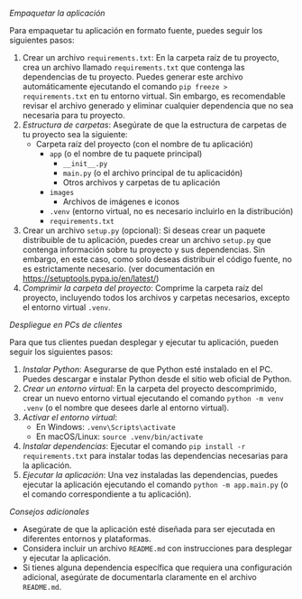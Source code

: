 *Empaquetar la aplicación*

Para empaquetar tu aplicación en formato fuente, puedes seguir los siguientes pasos:

1. Crear un archivo `requirements.txt`: En la carpeta raíz de tu proyecto, crea un archivo llamado `requirements.txt` que contenga las dependencias de tu proyecto. Puedes generar este archivo automáticamente ejecutando el comando `pip freeze > requirements.txt` en tu entorno virtual. Sin embargo, es recomendable revisar el archivo generado y eliminar cualquier dependencia que no sea necesaria para tu proyecto.
2. *Estructura de carpetas*: Asegúrate de que la estructura de carpetas de tu proyecto sea la siguiente:
    - Carpeta raíz del proyecto (con el nombre de tu aplicación)
        - `app` (o el nombre de tu paquete principal)
            - `__init__.py`
            - `main.py` (o el archivo principal de tu aplicacidón)
            - Otros archivos y carpetas de tu aplicación
        - `images`
            - Archivos de imágenes e iconos
        - `.venv` (entorno virtual, no es necesario incluirlo en la distribución)
        - `requirements.txt`
3. Crear un archivo `setup.py` (opcional): Si deseas crear un paquete distribuible de tu aplicación, puedes crear un archivo `setup.py` que contenga información sobre tu proyecto y sus dependencias. Sin embargo, en este caso, como solo deseas distribuir el código fuente, no es estrictamente necesario. (ver documentación en https://setuptools.pypa.io/en/latest/)
4. *Comprimir la carpeta del proyecto*: Comprime la carpeta raíz del proyecto, incluyendo todos los archivos y carpetas necesarios, excepto el entorno virtual `.venv`.

*Despliegue en PCs de clientes*

Para que tus clientes puedan desplegar y ejecutar tu aplicación, pueden seguir los siguientes pasos:

1. *Instalar Python*: Asegurarse de que Python esté instalado en el PC. Puedes descargar e instalar Python desde el sitio web oficial de Python.
2. *Crear un entorno virtual*: En la carpeta del proyecto descomprimido, crear un nuevo entorno virtual ejecutando el comando `python -m venv .venv` (o el nombre que desees darle al entorno virtual).
3. *Activar el entorno virtual*:
    - En Windows: `.venv\Scripts\activate`
    - En macOS/Linux: `source .venv/bin/activate`
4. *Instalar dependencias*: Ejecutar el comando `pip install -r requirements.txt` para instalar todas las dependencias necesarias para la aplicación.
5. *Ejecutar la aplicación*: Una vez instaladas las dependencias, puedes ejecutar la aplicación ejecutando el comando `python -m app.main.py` (o el comando correspondiente a tu aplicación).

*Consejos adicionales*

- Asegúrate de que la aplicación esté diseñada para ser ejecutada en diferentes entornos y plataformas.
- Considera incluir un archivo `README.md` con instrucciones para desplegar y ejecutar la aplicación.
- Si tienes alguna dependencia específica que requiera una configuración adicional, asegúrate de documentarla claramente en el archivo `README.md`.